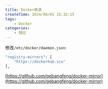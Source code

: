 ```yaml
---
title: Docker换源
createTime: 2024/08/01 15:32:15
tags:
    - Docker
categories:
    - 随记
---
```


修改`/etc/docker/daemon.json`:

```bash
"registry-mirrors": [
    "https://dockerhub.icu"
],
```

[https://github.com/gebangfeng/docker-mirror](https://github.com/gebangfeng/docker-mirror)
